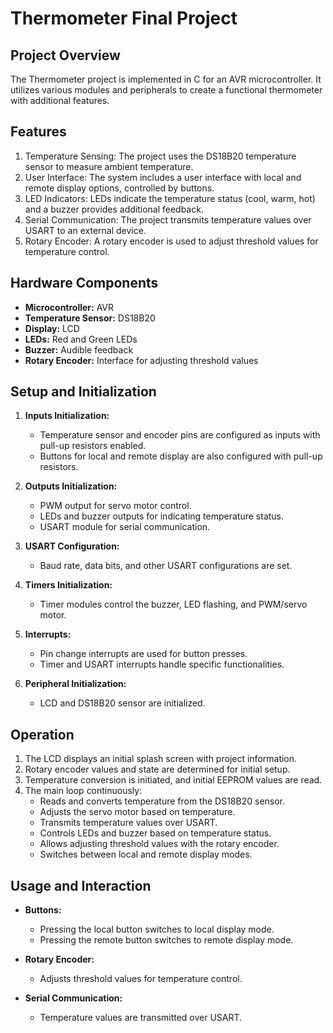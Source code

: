 # Thermometer Final Project

## Project Overview
The Thermometer project is implemented in C for an AVR microcontroller. It utilizes various modules and peripherals to create a functional thermometer with additional features.

## Features
1. Temperature Sensing: The project uses the DS18B20 temperature sensor to measure ambient temperature.
2. User Interface: The system includes a user interface with local and remote display options, controlled by buttons.
3. LED Indicators: LEDs indicate the temperature status (cool, warm, hot) and a buzzer provides additional feedback.
4. Serial Communication: The project transmits temperature values over USART to an external device.
5. Rotary Encoder: A rotary encoder is used to adjust threshold values for temperature control.

## Hardware Components
- **Microcontroller:** AVR
- **Temperature Sensor:** DS18B20
- **Display:** LCD
- **LEDs:** Red and Green LEDs
- **Buzzer:** Audible feedback
- **Rotary Encoder:** Interface for adjusting threshold values

## Setup and Initialization
1. **Inputs Initialization:**
   - Temperature sensor and encoder pins are configured as inputs with pull-up resistors enabled.
   - Buttons for local and remote display are also configured with pull-up resistors.

2. **Outputs Initialization:**
   - PWM output for servo motor control.
   - LEDs and buzzer outputs for indicating temperature status.
   - USART module for serial communication.

3. **USART Configuration:**
   - Baud rate, data bits, and other USART configurations are set.

4. **Timers Initialization:**
   - Timer modules control the buzzer, LED flashing, and PWM/servo motor.

5. **Interrupts:**
   - Pin change interrupts are used for button presses.
   - Timer and USART interrupts handle specific functionalities.

6. **Peripheral Initialization:**
   - LCD and DS18B20 sensor are initialized.

## Operation
1. The LCD displays an initial splash screen with project information.
2. Rotary encoder values and state are determined for initial setup.
3. Temperature conversion is initiated, and initial EEPROM values are read.
4. The main loop continuously:
   - Reads and converts temperature from the DS18B20 sensor.
   - Adjusts the servo motor based on temperature.
   - Transmits temperature values over USART.
   - Controls LEDs and buzzer based on temperature status.
   - Allows adjusting threshold values with the rotary encoder.
   - Switches between local and remote display modes.

## Usage and Interaction
- **Buttons:**
  - Pressing the local button switches to local display mode.
  - Pressing the remote button switches to remote display mode.

- **Rotary Encoder:**
  - Adjusts threshold values for temperature control.

- **Serial Communication:**
  - Temperature values are transmitted over USART.
